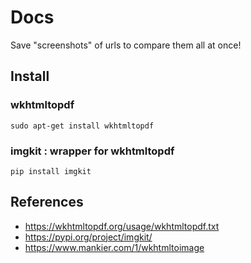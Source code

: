 # Docs

Save "screenshots" of urls to compare them all at once!

## Install

### wkhtmltopdf

```
sudo apt-get install wkhtmltopdf
```

### imgkit : wrapper for wkhtmltopdf

```
pip install imgkit
```

## References
* https://wkhtmltopdf.org/usage/wkhtmltopdf.txt
* https://pypi.org/project/imgkit/
* https://www.mankier.com/1/wkhtmltoimage
